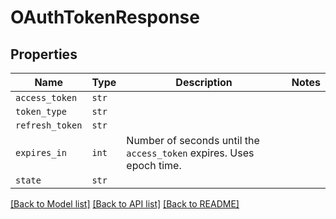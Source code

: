 # OAuthTokenResponse



## Properties
Name | Type | Description | Notes
------------ | ------------- | ------------- | -------------
| `access_token` | ```str``` |    |  |
| `token_type` | ```str``` |    |  |
| `refresh_token` | ```str``` |    |  |
| `expires_in` | ```int``` |  Number of seconds until the `access_token` expires. Uses epoch time.  |  |
| `state` | ```str``` |    |  |

[[Back to Model list]](../README.md#documentation-for-models) [[Back to API list]](../README.md#documentation-for-api-endpoints) [[Back to README]](../README.md)


